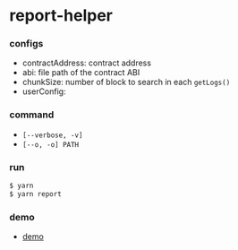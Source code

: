 # report-helper

### configs

- contractAddress: contract address
- abi: file path of the contract ABI
- chunkSize: number of block to search in each `getLogs()`
- userConfig:

### command

- `[--verbose, -v]`
- `[--o, -o] PATH`

### run

```bash
$ yarn
$ yarn report
```

### demo

- [demo](DEMO.md)
